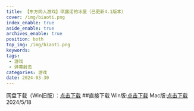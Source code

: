```yaml
---
title: 【东方同人游戏】琪露诺的冰屋（已更新4.1版本）
cover: /img/biaoti.png
index_enable: true
aside_enable: true
archives_enable: true
position: both
top_img: /img/biaoti.png
keywords:
tags:
 - 游戏
 - 弹幕射击
categories: 游戏
date: 2024-03-30
---
```

网盘下载（Win旧版）：[点击下载](https://pan.quark.cn/s/498b7200a746#/list/share)
##直接下载
Win版:[点击下载](/download/冰屋Win4.1.rar)
Mac版:[点击下载](/download/冰屋Mac.rar)
2024/5/18